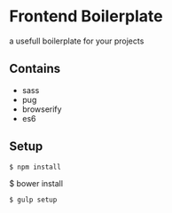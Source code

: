 # Frontend Boilerplate
a usefull boilerplate for your projects

## Contains
* sass
* pug
* browserify
* es6

## Setup

```
$ npm install

```
$ bower install

```
$ gulp setup